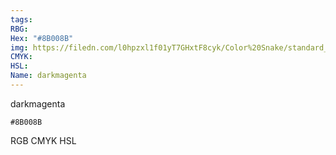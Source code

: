 ```yaml
---
tags:
RBG:
Hex: "#8B008B"
img: https://filedn.com/l0hpzxl1f01yT7GHxtF8cyk/Color%20Snake/standard_csv_to_svg//#8B008B.svg
CMYK:
HSL:
Name: darkmagenta
---
```

darkmagenta
```palette
#8B008B
```
RGB
CMYK
HSL